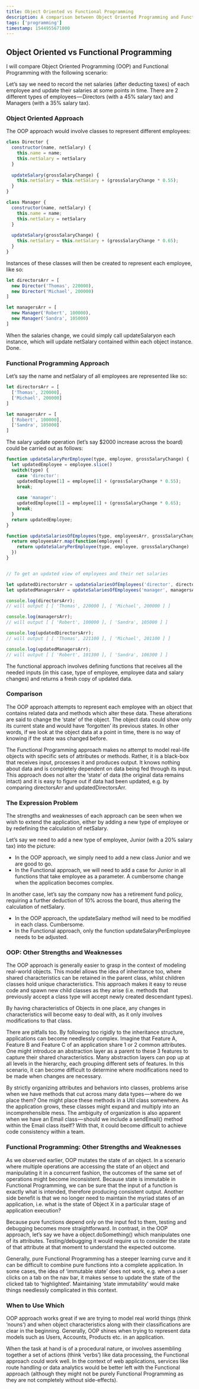 ```yaml
---
title: Object Oriented vs Functional Programming
description: A comparison between Object Oriented Programming and Functional Programming
tags: ['programming']
timestamp: 1544955671000
---
```


## Object Oriented vs Functional Programming

I will compare Object Oriented Programming (OOP) and Functional Programming with the following scenario:

Let’s say we need to record the net salaries (after deducting taxes) of each employee and update their salaries at some points in time. There are 2 different types of employees — Directors (with a 45% salary tax) and Managers (with a 35% salary tax).

### Object Oriented Approach

The OOP approach would involve classes to represent different employees:

```js
class Director {
  constructor(name, netSalary) {
    this.name = name;
    this.netSalary = netSalary
  }
  
  updateSalary(grossSalaryChange) {
    this.netSalary = this.netSalary + (grossSalaryChange * 0.55);
  }
}

class Manager {
  constructor(name, netSalary) {
    this.name = name;
    this.netSalary = netSalary
  }
  
  updateSalary(grossSalaryChange) {
    this.netSalary = this.netSalary + (grossSalaryChange * 0.65);
  }
}
```

Instances of these classes will then be created to represent each employee, like so:

```js
let directorsArr = [
  new Director('Thomas', 220000),
  new Director('Michael', 200000)
]

let managersArr = [
  new Manager('Robert', 100000),
  new Manager('Sandra', 105000)
]
```

When the salaries change, we could simply call updateSalaryon each instance, which will update netSalary contained within each object instance. Done.

### Functional Programming Approach

Let’s say the name and netSalary of all employees are represented like so:

```js
let directorsArr = [
  ['Thomas', 220000],
  ['Michael', 200000]
]

let managersArr = [
  ['Robert', 100000],
  ['Sandra', 105000]
]
```

The salary update operation (let’s say $2000 increase across the board) could be carried out as follows:

```js
function updateSalaryPerEmployee(type, employee, grossSalaryChange) {
  let updatedEmployee = employee.slice()
  switch(type) {
    case 'director':
    updatedEmployee[1] = employee[1] + (grossSalaryChange * 0.55);
    break;
      
    case 'manager':
    updatedEmployee[1] = employee[1] + (grossSalaryChange * 0.65);
    break;
  }
  return updatedEmployee;
}

function updateSalariesOfEmployees(type, employeesArr, grossSalaryChange) {
  return employeesArr.map(function(employee) {
    return updateSalaryPerEmployee(type, employee, grossSalaryChange)
  })
}


// To get an updated view of employees and their net salaries

let updatedDirectorsArr = updateSalariesOfEmployees('director', directorsArr, 2000);
let updatedManagersArr = updateSalariesOfEmployees('manager', managersArr, 2000);

console.log(directorsArr);
// will output [ [ 'Thomas', 220000 ], [ 'Michael', 200000 ] ]

console.log(managersArr);
// will output [ [ 'Robert', 100000 ], [ 'Sandra', 105000 ] ]

console.log(updatedDirectorsArr);
// will output [ [ 'Thomas', 221100 ], [ 'Michael', 201100 ] ]

console.log(updatedManagersArr);
// will output [ [ 'Robert', 101300 ], [ 'Sandra', 106300 ] ]
```

The functional approach involves defining functions that receives all the needed inputs (in this case, type of employee, employee data and salary changes) and returns a fresh copy of updated data.

### Comparison

The OOP approach attempts to represent each employee with an object that contains related data and methods which alter these data. These alterations are said to change the ‘state’ of the object. The object data could show only its current state and would have ‘forgotten’ its previous states. In other words, if we look at the object data at a point in time, there is no way of knowing if the state was changed before.

The Functional Programming approach makes no attempt to model real-life objects with specific sets of attributes or methods. Rather, it is a black-box that receives input, processes it and produces output. It knows nothing about data and is completely dependent on data being fed through its input. This approach does not alter the ‘state’ of data (the original data remains intact) and it is easy to figure out if data had been updated, e.g. by comparing directorsArr and updatedDirectorsArr.

### The Expression Problem

The strengths and weaknesses of each approach can be seen when we wish to extend the application, either by adding a new type of employee or by redefining the calculation of netSalary.

Let’s say we need to add a new type of employee, Junior (with a 20% salary tax) into the picture:

* In the OOP approach, we simply need to add a new class Junior and we are good to go.
* In the Functional approach, we will need to add a case for Junior in all functions that take employee as a parameter. A cumbersome change when the application becomes complex.

In another case, let’s say the company now has a retirement fund policy, requiring a further deduction of 10% across the board, thus altering the calculation of netSalary.

* In the OOP approach, the updateSalary method will need to be modified in each class. Cumbersome.
* In the Functional approach, only the function updateSalaryPerEmployee needs to be adjusted.

### OOP: Other Strengths and Weaknesses

The OOP approach is generally easier to grasp in the context of modeling real-world objects. This model allows the idea of inheritance too, where shared characteristics can be retained in the parent class, whilst children classes hold unique characteristics. This approach makes it easy to reuse code and spawn new child classes as they arise (i.e. methods that previously accept a class type will accept newly created descendant types).

By having characteristics of Objects in one place, any changes in characteristics will become easy to deal with, as it only involves modifications to that class.

There are pitfalls too. By following too rigidly to the inheritance structure, applications can become needlessly complex. Imagine that Feature A, Feature B and Feature C of an application share 1 or 2 common attributes. One might introduce an abstraction layer as a parent to these 3 features to capture their shared characteristics. Many abstraction layers can pop up at all levels in the hierarchy, each grouping different sets of features. In this scenario, it can become difficult to determine where modifications need to be made when changes are necessary.

By strictly organizing attributes and behaviors into classes, problems arise when we have methods that cut across many data types — where do we place them? One might place these methods in a Util class somewhere. As the application grows, these classes might expand and multiply into an incomprehensible mess. The ambiguity of organization is also apparent when we have an Email class — should we include a sendEmail() method within the Email class itself? With that, it could become difficult to achieve code consistency within a team.

### Functional Programming: Other Strengths and Weaknesses

As we observed earlier, OOP mutates the state of an object. In a scenario where multiple operations are accessing the state of an object and manipulating it in a concurrent fashion, the outcomes of the same set of operations might become inconsistent. Because state is immutable in Functional Programming, we can be sure that the input of a function is exactly what is intended, therefore producing consistent output. Another side benefit is that we no longer need to maintain the myriad states of an application, i.e. what is the state of Object X in a particular stage of application execution?

Because pure functions depend only on the input fed to them, testing and debugging becomes more straightforward. In contrast, in the OOP approach, let’s say we have a object.doSomething() which manipulates one of its attributes. Testing/debugging it would require us to consider the state of that attribute at that moment to understand the expected outcome.

Generally, pure Functional Programming has a steeper learning curve and it can be difficult to combine pure functions into a complete application. In some cases, the idea of ‘immutable state’ does not work, e.g. when a user clicks on a tab on the nav bar, it makes sense to update the state of the clicked tab to ‘highlighted’. Maintaining ‘state immutability’ would make things needlessly complicated in this context.

### When to Use Which

OOP approach works great if we are trying to model real world things (think ‘nouns’) and when object characteristics along with their classifications are clear in the beginning. Generally, OOP shines when trying to represent data models such as Users, Accounts, Products etc. in an application.

When the task at hand is of a procedural nature, or involves assembling together a set of actions (think ‘verbs’) like data processing, the Functional approach could work well. In the context of web applications, services like route handling or data analytics would be better left with the Functional approach (although they might not be purely Functional Programming as they are not completely without side-effects).

<PostDate />
<PageTags />
